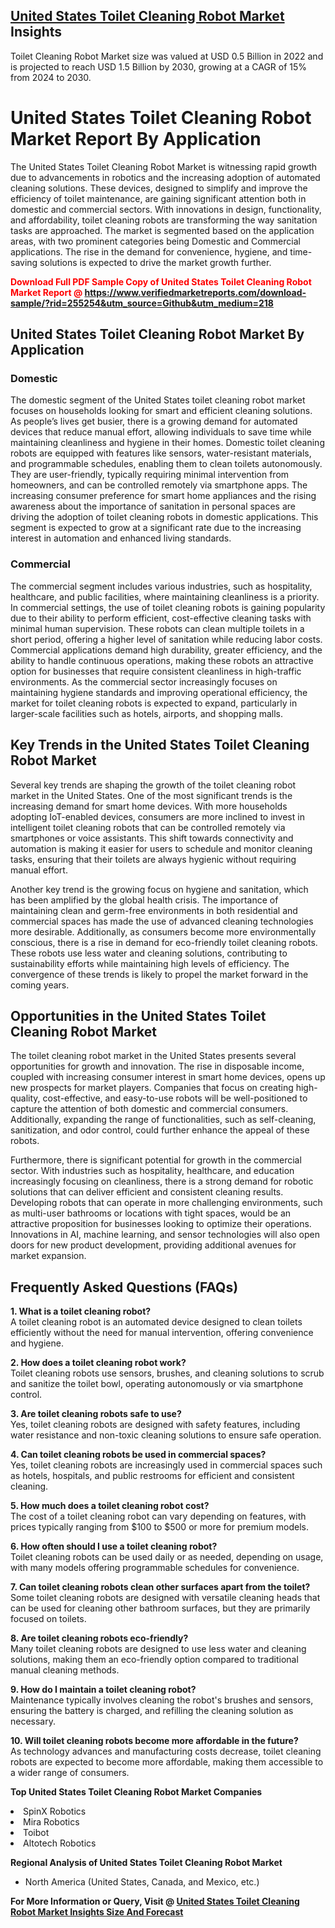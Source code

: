 <h2><a href="https://www.verifiedmarketreports.com/download-sample/?rid=255254&amp;utm_source=Github&amp;utm_medium=218" target="_blank">United States Toilet Cleaning Robot Market</a> Insights</h2><p>Toilet Cleaning Robot Market size was valued at USD 0.5 Billion in 2022 and is projected to reach USD 1.5 Billion by 2030, growing at a CAGR of 15% from 2024 to 2030.</p><p> <h1>United States Toilet Cleaning Robot Market Report By Application</h1> <p>The United States Toilet Cleaning Robot Market is witnessing rapid growth due to advancements in robotics and the increasing adoption of automated cleaning solutions. These devices, designed to simplify and improve the efficiency of toilet maintenance, are gaining significant attention both in domestic and commercial sectors. With innovations in design, functionality, and affordability, toilet cleaning robots are transforming the way sanitation tasks are approached. The market is segmented based on the application areas, with two prominent categories being Domestic and Commercial applications. The rise in the demand for convenience, hygiene, and time-saving solutions is expected to drive the market growth further. <strong><p><span class=""><span style="color: #ff0000;"><strong>Download Full PDF Sample Copy of United States Toilet Cleaning Robot Market Report</strong> @ </span><a href="https://www.verifiedmarketreports.com/download-sample/?rid=255254&amp;utm_source=Github&amp;utm_medium=218" target="_blank">https://www.verifiedmarketreports.com/download-sample/?rid=255254&amp;utm_source=Github&amp;utm_medium=218</a></span></p></strong></p> <h2>United States Toilet Cleaning Robot Market By Application</h2> <h3>Domestic</h3> <p>The domestic segment of the United States toilet cleaning robot market focuses on households looking for smart and efficient cleaning solutions. As people’s lives get busier, there is a growing demand for automated devices that reduce manual effort, allowing individuals to save time while maintaining cleanliness and hygiene in their homes. Domestic toilet cleaning robots are equipped with features like sensors, water-resistant materials, and programmable schedules, enabling them to clean toilets autonomously. They are user-friendly, typically requiring minimal intervention from homeowners, and can be controlled remotely via smartphone apps. The increasing consumer preference for smart home appliances and the rising awareness about the importance of sanitation in personal spaces are driving the adoption of toilet cleaning robots in domestic applications. This segment is expected to grow at a significant rate due to the increasing interest in automation and enhanced living standards.</p> <h3>Commercial</h3> <p>The commercial segment includes various industries, such as hospitality, healthcare, and public facilities, where maintaining cleanliness is a priority. In commercial settings, the use of toilet cleaning robots is gaining popularity due to their ability to perform efficient, cost-effective cleaning tasks with minimal human supervision. These robots can clean multiple toilets in a short period, offering a higher level of sanitation while reducing labor costs. Commercial applications demand high durability, greater efficiency, and the ability to handle continuous operations, making these robots an attractive option for businesses that require consistent cleanliness in high-traffic environments. As the commercial sector increasingly focuses on maintaining hygiene standards and improving operational efficiency, the market for toilet cleaning robots is expected to expand, particularly in larger-scale facilities such as hotels, airports, and shopping malls.</p> <h2>Key Trends in the United States Toilet Cleaning Robot Market</h2> <p>Several key trends are shaping the growth of the toilet cleaning robot market in the United States. One of the most significant trends is the increasing demand for smart home devices. With more households adopting IoT-enabled devices, consumers are more inclined to invest in intelligent toilet cleaning robots that can be controlled remotely via smartphones or voice assistants. This shift towards connectivity and automation is making it easier for users to schedule and monitor cleaning tasks, ensuring that their toilets are always hygienic without requiring manual effort.</p> <p>Another key trend is the growing focus on hygiene and sanitation, which has been amplified by the global health crisis. The importance of maintaining clean and germ-free environments in both residential and commercial spaces has made the use of advanced cleaning technologies more desirable. Additionally, as consumers become more environmentally conscious, there is a rise in demand for eco-friendly toilet cleaning robots. These robots use less water and cleaning solutions, contributing to sustainability efforts while maintaining high levels of efficiency. The convergence of these trends is likely to propel the market forward in the coming years.</p> <h2>Opportunities in the United States Toilet Cleaning Robot Market</h2> <p>The toilet cleaning robot market in the United States presents several opportunities for growth and innovation. The rise in disposable income, coupled with increasing consumer interest in smart home devices, opens up new prospects for market players. Companies that focus on creating high-quality, cost-effective, and easy-to-use robots will be well-positioned to capture the attention of both domestic and commercial consumers. Additionally, expanding the range of functionalities, such as self-cleaning, sanitization, and odor control, could further enhance the appeal of these robots.</p> <p>Furthermore, there is significant potential for growth in the commercial sector. With industries such as hospitality, healthcare, and education increasingly focusing on cleanliness, there is a strong demand for robotic solutions that can deliver efficient and consistent cleaning results. Developing robots that can operate in more challenging environments, such as multi-user bathrooms or locations with tight spaces, would be an attractive proposition for businesses looking to optimize their operations. Innovations in AI, machine learning, and sensor technologies will also open doors for new product development, providing additional avenues for market expansion.</p> <h2>Frequently Asked Questions (FAQs)</h2> <p><strong>1. What is a toilet cleaning robot?</strong><br> A toilet cleaning robot is an automated device designed to clean toilets efficiently without the need for manual intervention, offering convenience and hygiene.</p> <p><strong>2. How does a toilet cleaning robot work?</strong><br> Toilet cleaning robots use sensors, brushes, and cleaning solutions to scrub and sanitize the toilet bowl, operating autonomously or via smartphone control.</p> <p><strong>3. Are toilet cleaning robots safe to use?</strong><br> Yes, toilet cleaning robots are designed with safety features, including water resistance and non-toxic cleaning solutions to ensure safe operation.</p> <p><strong>4. Can toilet cleaning robots be used in commercial spaces?</strong><br> Yes, toilet cleaning robots are increasingly used in commercial spaces such as hotels, hospitals, and public restrooms for efficient and consistent cleaning.</p> <p><strong>5. How much does a toilet cleaning robot cost?</strong><br> The cost of a toilet cleaning robot can vary depending on features, with prices typically ranging from $100 to $500 or more for premium models.</p> <p><strong>6. How often should I use a toilet cleaning robot?</strong><br> Toilet cleaning robots can be used daily or as needed, depending on usage, with many models offering programmable schedules for convenience.</p> <p><strong>7. Can toilet cleaning robots clean other surfaces apart from the toilet?</strong><br> Some toilet cleaning robots are designed with versatile cleaning heads that can be used for cleaning other bathroom surfaces, but they are primarily focused on toilets.</p> <p><strong>8. Are toilet cleaning robots eco-friendly?</strong><br> Many toilet cleaning robots are designed to use less water and cleaning solutions, making them an eco-friendly option compared to traditional manual cleaning methods.</p> <p><strong>9. How do I maintain a toilet cleaning robot?</strong><br> Maintenance typically involves cleaning the robot's brushes and sensors, ensuring the battery is charged, and refilling the cleaning solution as necessary.</p> <p><strong>10. Will toilet cleaning robots become more affordable in the future?</strong><br> As technology advances and manufacturing costs decrease, toilet cleaning robots are expected to become more affordable, making them accessible to a wider range of consumers.</p> </p><p><strong>Top United States Toilet Cleaning Robot Market Companies</strong></p><div data-test-id=""><p><li>SpinX Robotics</li><li> Mira Robotics</li><li> Toibot</li><li> Altotech Robotics</li></p><div><strong>Regional Analysis of&nbsp;United States Toilet Cleaning Robot Market</strong></div><ul><li dir="ltr"><p dir="ltr">North America&nbsp;(United States, Canada, and Mexico, etc.)</p></li></ul><p><strong>For More Information or Query, Visit @&nbsp;</strong><strong><a href="https://www.verifiedmarketreports.com/product/toilet-cleaning-robot-market/?utm_source=Github&amp;utm_medium=218" target="_blank">United States Toilet Cleaning Robot Market Insights Size And Forecast</a></strong></p></div>
